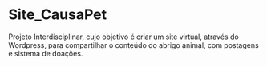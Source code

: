# Site_CausaPet
Projeto Interdisciplinar, cujo objetivo é criar um site virtual, através do Wordpress, para compartilhar o conteúdo do abrigo animal, com postagens e sistema de doações.
